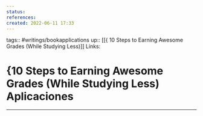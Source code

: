 ```yaml
---
status:
references:
created: 2022-06-11 17:33
---
```

tags:: #writings/bookapplications
up:: [[{ 10 Steps to Earning Awesome Grades (While Studying Less)]]
Links: 
# {10 Steps to Earning Awesome Grades (While Studying Less) Aplicaciones

___
